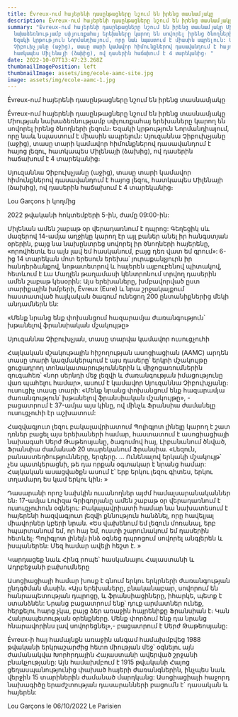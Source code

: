 ```yaml
---
title: Évreux-ում հայերենի դասընթացները նշում են իրենց տասնամյակը
description: Évreux-ում հայերենի դասընթացները նշում են իրենց տասնամյակը
summary: "Évreux-ում հայերենի դասընթացները նշում են իրենց տասնամյակը Միության
  նախաձեռնությամբ սփյուռքահայ երեխաները կարող են սովորել իրենց ծնողների լեզուն։
  Եզակի կրթություն Նորմանդիայում, որը նաև նպաստում է միասին ապրելուն: Սյուզաննա
  Չիբուխչյանը (աջից), տասը տարի կամավոր հիմունքներով դասավանդում է հայոց լեզու,
  հատկապես Միլենայի (ձախից), ով դասերին հաճախում է 4 տարեկանից։ "
date: 2022-10-07T13:47:23.268Z
thumbnailImagePosition: left
thumbnailImage: assets/img/ecole-aamc-site.jpg
image: assets/img/ecole-aamc-1.jpg
---
```

Évreux-ում հայերենի դասընթացները նշում են իրենց տասնամյակը 

Évreux-ում հայերենի դասընթացները նշում են իրենց տասնամյակը
Միության նախաձեռնությամբ սփյուռքահայ երեխաները կարող են սովորել իրենց ծնողների լեզուն։ Եզակի կրթություն Նորմանդիայում, որը նաև նպաստում է միասին ապրելուն:
Սյուզաննա Չիբուխչյանը (աջից), տասը տարի կամավոր հիմունքներով դասավանդում է հայոց լեզու, հատկապես Միլենայի (ձախից), ով դասերին հաճախում է 4 տարեկանից։ 

Սյուզաննա Չիբուխչյանը (աջից), տասը տարի կամավոր հիմունքներով դասավանդում է հայոց լեզու, հատկապես Միլենայի (ձախից), ով դասերին հաճախում է 4 տարեկանից։ 

Lou Garçons ի կողմից

2022 թվականի հոկտեմբերի 5-ին, ժամը 09:00-ին:

Միլենան ամեն շաբաթ օր վերադառնում է դպրոց: Գեղեցիկ սև մազերով 14-ամյա աղջիկը կարող էր այլ բաներ անել իր հանգստյան օրերին, բայց նա նախընտրեց սովորել իր ծնողների հայերենը, «որովհետև ես այն լավ եմ հասկանում, բայց դեռ վատ եմ գրում»: 6-ից 14 տարեկան մոտ երեսուն երեխա՝ յուրաքանչյուրն իր հանդերձանքով, նոթատետրով և հայերեն այբուբենով պիտակով, հետևում է Լա Մադլեն թաղամասի կենտրոնում տրվող դասերին ամեն շաբաթ կեսօրին: Այս երեխաները, խմբավորված ըստ տարիքային խմբերի, Évreux (Eure) և նրա շրջակայքում հաստատված հայկական ծագում ունեցող 200 ընտանիքներից մեկի անդամներն են:

«Մենք նրանց ենք փոխանցում հազարամյա ժառանգություն՝ խթանելով ֆրանսիական մշակույթը»

Սյուզաննա Չիբուխչյան, տասը տարվա կամավոր ուսուցչուհի

Հայկական մշակութային հիշողության ասոցիացիան (AAMC) արդեն տասը տարի կազմակերպում է այս դասերը՝ երկրի մշակույթը ցուցադրող տոնակատարություններին և միջոցառումներին զուգահեռ՝ «նոր սերնդի մեջ լեզվի և ժառանգության իմացությունը վառ պահելու համար», ասում է կամավոր Սյուզաննա Չիբուխչյանը։ ուսուցիչ տասը տարի: «Մենք նրանց փոխանցում ենք հազարամյա ժառանգություն՝ խթանելով ֆրանսիական մշակույթը», - բացատրում է 37-ամյա այս կինը, ով մինչև Ֆրանսիա ժամանելը ուսուցչուհի էր աշխատում:

Հազվագյուտ լեզու բակալավրիատում
Պոլիգլոտ լինելը կարող է շատ դռներ բացել այս երեխաների համար, հաստատում է ասոցիացիայի նախագահ Սերժ Թաթեոսյանը, ծագումով հայ, Լիբանանում ծնված, Ֆրանսիա ժամանած 20 տարեկանում Ֆրանսիա. «Լեզուն, բանաստեղծությունները, երգերը. ... Ունենալով երկակի մշակույթ՝ չես պատկերացնի, թե դա որքան օգտակար է նրանց համար: Հայկական ասացվածքն ասում է՝ երբ երկու լեզու գիտես, երկու տղամարդ ես կամ երկու կին։ »

Դասարանի որոշ նախկին ուսանողներ այժմ համալսարանականներ են։ 17-ամյա Լուիզա Գրիգորյանը ամեն շաբաթ օր վերադառնում է ուսուցչուհուն օգնելու: Բակալավրիատի համար նա նախատեսում է հայերենի հազվագյուտ լեզվի քննություն հանձնել, որը հավելյալ միավորներ կբերի նրան. «Ես վախենում եմ լեզուն մոռանալ, երբ հպարտանում եմ, որ հայ եմ, ուստի շարունակում եմ դասերին հետևել։ Պոլիգլոտ լինելն ինձ օգնեց դպրոցում սովորել անգլերեն և իսպաներեն: Մեզ համար ավելի հեշտ է. »

Կարդացեք նաև Հինգ րոպե՝ հասկանալու Հայաստանի և Ադրբեջանի բախումները

Ասոցիացիայի համար խոսք է գնում երկու երկրների ժառանգության ընդգծման մասին. «Այս երեխաները, բնականաբար, սովորում են հանրապետության դպրոցը, և ֆրանսիացիները, իհարկե, պետք է ստանձնեն: Նրանց բացատրում ենք՝ դուք արմատներ ունեք, հերքելու հարց չկա, բայց ձեր առաջին հայրենիքը Ֆրանսիան է։ Կան Հանրապետության օրենքները. Մենք փորձում ենք դա նրանց հնարավորինս լավ սովորեցնել»,- բացատրում է Սերժ Թաթեոսյանը:

Évreux-ի հայ համայնքն առաջին անգամ համախմբվեց 1988 թվականի երկրաշարժից հետո միության մեջ՝ օգնելու այն ժամանակվա Խորհրդային Հայաստանի ավերված շրջանի բնակչությանը: Այն համախմբում է 1915 թվականի Հայոց ցեղասպանությունից փախած հայերի ժառանգներին, ինչպես նաև վերջին 15 տարիներին ժամանած մարդկանց: Ասոցիացիայի հաջորդ նախագիծը երաժշտության դասարանների բացումն է` դասական և հայերեն:

Lou Garçons le 06/10/2022  Le Parisien